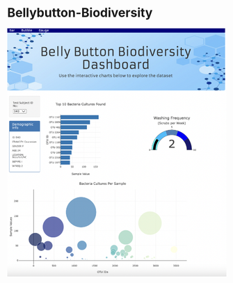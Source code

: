 # Bellybutton-Biodiversity

![](https://github.com/baumgartner-99/Bellybutton-Biodiversity/blob/main/static/images/Screen%20Shot%202022-10-21%20at%2012.42.15%20AM.png)
